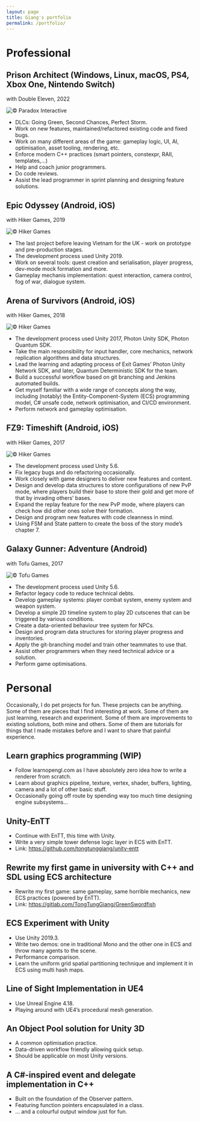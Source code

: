 ```yaml
---
layout: page
title: Giang's portfolio
permalink: /portfolio/
---
```


# Professional
## Prison Architect (Windows, Linux, macOS, PS4, Xbox One, Nintendo Switch)
with Double Eleven, 2022

![© Paradox Interactive](https://raw.githubusercontent.com/tongtunggiang/tongtunggiang.github.io/master/assets/images/d11_pa.jpg)
- DLCs: Going Green, Second Chances, Perfect Storm.
- Work on new features, maintained/refactored existing code and fixed bugs.
- Work on many different areas of the game: gameplay logic, UI, AI, optimisation, asset tooling, rendering, etc.
- Enforce modern C++ practices (smart pointers, constexpr, RAII, templates,...)
- Help and coach junior programmers.
- Do code reviews.
- Assist the lead programmer in sprint planning and designing feature solutions.

## Epic Odyssey (Android, iOS)
with Hiker Games, 2019

![© Hiker Games](https://raw.githubusercontent.com/tongtunggiang/tongtunggiang.github.io/master/assets/images/hiker_eo.jpg)
- The last project before leaving Vietnam for the UK - work on prototype and pre-production stages.
- The development process used Unity 2019.
- Work on several tools: quest creation and serialisation, player progress, dev-mode mock formation and more.
- Gameplay mechanis implementation: quest interaction, camera control, fog of war, dialogue system.

## Arena of Survivors (Android, iOS)
with Hiker Games, 2018

![© Hiker Games](https://raw.githubusercontent.com/tongtunggiang/tongtunggiang.github.io/master/assets/images/hiker_aos.jpg)
- The development process used Unity 2017, Photon Unity SDK, Photon Quantum SDK.
- Take the main responsibility for input handler, core mechanics, network replication algorithms and data structures.
- Lead the learning and adapting process of Exit Games’ Photon Unity Network SDK, and later, Quantum Deterministic SDK for the team.
- Build a successful workflow based on git branching and Jenkins automated builds.
- Get myself familiar with a wide range of concepts along the way, including (notably) the Entity-Component-System (ECS) programming model, C# unsafe code, network optimisation, and CI/CD environment.
- Perform network and gameplay optimisation.

## FZ9: Timeshift (Android, iOS)
with Hiker Games, 2017

![© Hiker Games](https://raw.githubusercontent.com/tongtunggiang/tongtunggiang.github.io/master/assets/images/hiker_fz9.jpg)
- The development process used Unity 5.6.
- Fix legacy bugs and do refactoring occasionally.
- Work closely with game designers to deliver new features and content.
- Design and develop data structures to store configurations of new PvP mode, where players build their base to store their gold and get more of that by invading others’ bases.
- Expand the replay feature for the new PvP mode, where players can check how did other ones solve their formation.
- Design and program new features with code cleanness in mind.
- Using FSM and State pattern to create the boss of the story mode’s chapter 7.

## Galaxy Gunner: Adventure (Android)
with Tofu Games, 2017

![© Tofu Games](https://raw.githubusercontent.com/tongtunggiang/tongtunggiang.github.io/master/assets/images/tofu_galaxygunner.jpg)
- The development process used Unity 5.6.
- Refactor legacy code to reduce technical debts.
- Develop gameplay systems: player combat system, enemy system and weapon system.
- Develop a simple 2D timeline system to play 2D cutscenes that can be triggered by various conditions.
- Create a data-oriented behaviour tree system for NPCs.
- Design and program data structures for storing player progress and inventories.
- Apply the git-branching model and train other teammates to use that.
- Assist other programmers when they need technical advice or a solution.
- Perform game optimisations.

# Personal
Occasionally, I do pet projects for fun. These projects can be anything. Some of them are pieces that I find interesting at work. Some of them are just learning, research and experiment. Some of them are improvements to existing solutions, both mine and others. Some of them are tutorials for things that I made mistakes before and I want to share that painful experience.

## Learn graphics programming (WIP)
- Follow learnopengl.com as I have absolutely zero idea how to write a renderer from scratch.
- Learn about graphics pipeline, texture, vertex, shader, buffers, lighting, camera and a lot of other basic stuff.
- Occasionally going off route by spending way too much time designing engine subsystems...

## Unity-EnTT
- Continue with EnTT, this time with Unity. 
- Write a very simple tower defense logic layer in ECS with EnTT.
- Link: https://github.com/tongtunggiang/unity-entt

## Rewrite my first game in university with C++ and SDL using ECS architecture
- Rewrite my first game: same gameplay, same horrible mechanics, new ECS practices (powered by EnTT).
- Link: https://gitlab.com/TongTungGiang/GreenSwordfish

## ECS Experiment with Unity

- Use Unity 2019.3.
- Write two demos: one in traditional Mono and the other one in ECS and throw many agents to the scene.
- Performance comparison.
- Learn the uniform grid spatial partitioning technique and implement it in ECS using multi hash maps.

## Line of Sight Implementation in UE4

- Use Unreal Engine 4.18.
- Playing around with UE4’s procedural mesh generation.

## An Object Pool solution for Unity 3D

- A common optimisation practice.
- Data-driven workflow friendly allowing quick setup.
- Should be applicable on most Unity versions.


## A C#-inspired event and delegate implementation in C++

- Built on the foundation of the Observer pattern.
- Featuring function pointers encapsulated in a class.
- … and a colourful output window just for fun.
